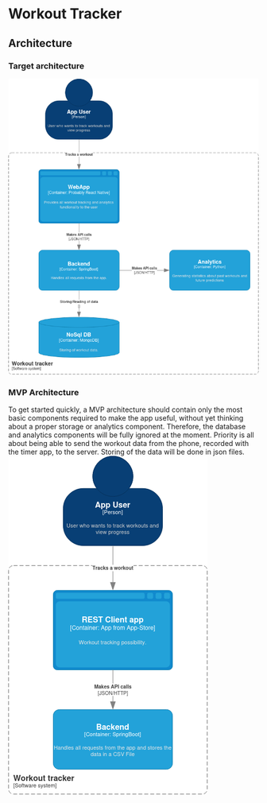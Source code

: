 # Workout Tracker


## Architecture

### Target architecture
![Target Architecture](architecture/target-architecture.drawio.png)

### MVP Architecture
To get started quickly, a MVP architecture should contain only the most basic
components required to make the app useful, without yet thinking about
a proper storage or analytics component.
Therefore, the database and analytics components will be fully ignored at the moment. 
Priority is all about being able to send the workout data from the phone, 
recorded with the timer app, to the server. Storing of the data will be done in json files.
![MVP Architecture](architecture/mvp-architecture.drawio.png)